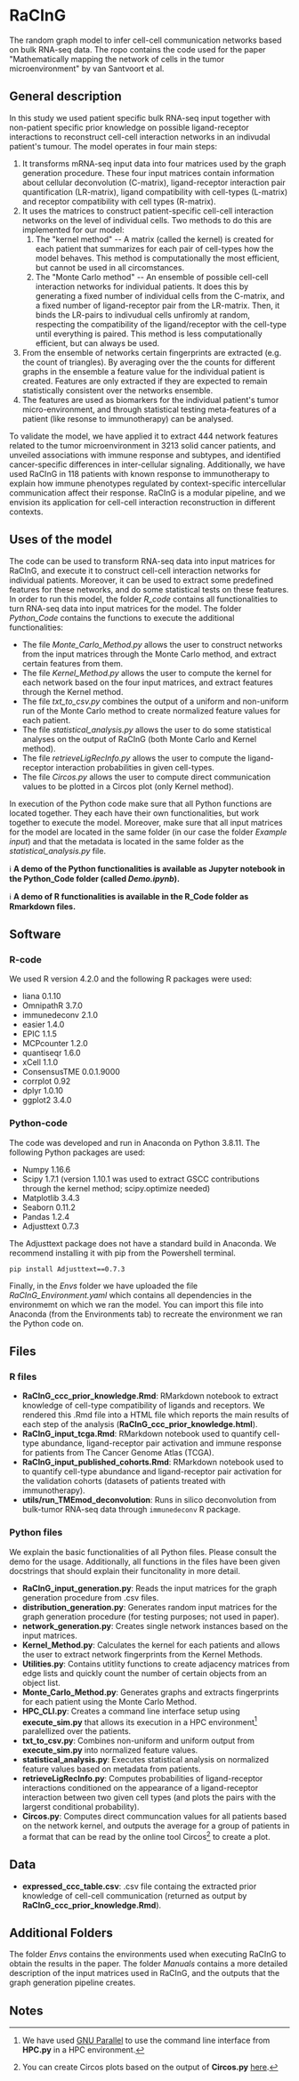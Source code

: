 # RaCInG
The random graph model to infer cell-cell communication networks based on bulk RNA-seq data. The ropo contains the code used for the paper "Mathematically mapping the network of cells in the tumor microenvironment" by van Santvoort et al.

## General description
In this study we used patient specific bulk RNA-seq input together with non-patient specific prior knowledge on possible ligand-receptor interactions to reconstruct cell-cell interaction networks in an indivudal patient's tumour. The model operates in four main steps:
1. It transforms mRNA-seq input data into four matrices used by the graph generation procedure. These four input matrices contain information about cellular deconvolution (C-matrix), ligand-receptor interaction pair quantification (LR-matrix), ligand compatibility with cell-types (L-matrix) and receptor compatibility with cell types (R-matrix).
2. It uses the matrices to construct patient-specific cell-cell interaction networks on the level of individual cells. Two methods to do this are implemented for our model:
    1. The "kernel method" -- A matrix (called the kernel) is created for each patient that summarizes for each pair of cell-types how the model behaves. This method is computationally the most efficient, but cannot be used in all circomstances.
    2. The "Monte Carlo method" -- An ensemble of possible cell-cell interaction networks for individual patients. It does this by generating a fixed number of individual cells from the C-matrix, and a fixed number of ligand-receptor pair from the LR-matrix. Then, it binds the LR-pairs to indivudual cells unfiromly at random, respecting the compatibility of the ligand/receptor with the cell-type until everything is paired. This method is less computationally efficient, but can always be used.
4. From the ensemble of networks certain fingerprints are extracted (e.g. the count of triangles). By averaging over the the counts for different graphs in the ensemble a feature value for the individual patient is created. Features are only extracted if they are expected to remain statistically consistent over the networks ensemble.
5. The features are used as biomarkers for the individual patient's tumor micro-environment, and through statistical testing meta-features of a patient (like resonse to immunotherapy) can be analysed. 

To validate the model, we have applied it to extract 444 network features related to the tumor microenvironment in 3213 solid cancer patients, and unveiled associations with immune response and subtypes, and identified cancer-specific differences in inter-cellular signaling. Additionally, we have used RaCInG in 118 patients with known response to immunotherapy to explain how immune phenotypes regulated by context-specific intercellular communication affect their response. RaCInG is a modular pipeline, and we envision its application for cell-cell interaction reconstruction in different contexts.

## Uses of the model
The code can be used to transform RNA-seq data into input matrices for RaCInG, and execute it to construct cell-cell interaction networks for individual patients. Moreover, it can be used to extract some predefined features for these networks, and do some statistical tests on these features. In order to run this model, the folder *R_code* contains all functionalities to turn RNA-seq data into input matrices for the model. The folder *Python_Code* contains the functions to execute the additional functionalities:
- The file *Monte_Carlo_Method.py* allows the user to construct networks from the input matrices through the Monte Carlo method, and extract certain features from them.
- The file *Kernel_Method.py* allows the user to compute the kernel for each network based on the four input matrices, and extract features through the Kernel method.
- The file *txt_to_csv.py* combines the output of a uniform and non-uniform run of the Monte Carlo method to create normalized feature values for each patient.
- The file *statistical_analysis.py* allows the user to do some statistical analyses on the output of RaCInG (both Monte Carlo and Kernel method).
- The file *retrieveLigRecInfo.py* allows the user to compute the ligand-receptor interaction probabilities in given cell-types.
- The file *Circos.py* allows the user to compute direct communication values to be plotted in a Circos plot (only Kernel method).

In execution of the Python code make sure that all Python functions are located together. They each have their own functionalities, but work together to execute the model. Moreover, make sure that all input matrices for the model are located in the same folder (in our case the folder *Example input*) and that the metadata is located in the same folder as the *statistical_analysis.py* file.

:information_source: **A demo of the Python functionalities is available as Jupyter notebook in the Python_Code folder (called *Demo.ipynb*).**

:information_source: **A demo of R functionalities is available in the R_Code folder as Rmarkdown files.**

## Software
### R-code

We used R version 4.2.0 and the following R packages were used:

- liana 0.1.10
- OmnipathR 3.7.0
- immunedeconv 2.1.0
- easier 1.4.0
- EPIC 1.1.5
- MCPcounter 1.2.0
- quantiseqr 1.6.0
- xCell 1.1.0
- ConsensusTME 0.0.1.9000
- corrplot 0.92
- dplyr 1.0.10
- ggplot2 3.4.0

### Python-code
The code was developed and run in Anaconda on Python 3.8.11. The following Python packages are used:
- Numpy 1.16.6
- Scipy 1.7.1 (version 1.10.1 was used to extract GSCC contributions through the kernel method; scipy.optimize needed)
- Matplotlib 3.4.3
- Seaborn 0.11.2
- Pandas 1.2.4
- Adjusttext 0.7.3

The Adjusttext package does not have a standard build in Anaconda. We recommend installing it with pip from the Powershell terminal.
```
pip install Adjusttext==0.7.3
```

Finally, in the *Envs* folder we have uploaded the file *RaCInG_Environment.yaml* which contains all dependencies in the environmemt on which we ran the model. You can import this file into Anaconda (from the Environments tab) to recreate the environment we ran the Python code on.

## Files
### R files
- **RaCInG_ccc_prior_knowledge.Rmd**: RMarkdown notebook to extract knowledge of cell-type compatibility of ligands and receptors. We rendered this .Rmd file into a HTML file which reports the main results of each step of the analysis (**RaCInG_ccc_prior_knowledge.html**).
- **RaCInG_input_tcga.Rmd**: RMarkdown notebook used to quantify cell-type abundance, ligand-receptor pair activation and immune response for patients from The Cancer Genome Atlas (TCGA).
- **RaCInG_input_published_cohorts.Rmd**: RMarkdown notebook used to to quantify cell-type abundance and ligand-receptor pair activation for the validation cohorts (datasets of patients treated with immunotherapy).
- **utils/run_TMEmod_deconvolution**: Runs in silico deconvolution from bulk-tumor RNA-seq data through `immunedeconv` R package.

### Python files
We explain the basic functionalities of all Python files. Please consult the demo for the usage. Additionally, all functions in the files have been given docstrings that should explain their funcitonality in more detail.
- **RaCInG_input_generation.py**: Reads the input matrices for the graph generation procedure from .csv files.
- **distribution_generation.py**: Generates random input matrices for the graph generation procedure (for testing purposes; not used in paper).
- **network_generation.py**: Creates single network instances based on the input matrices.
- **Kernel_Method.py**: Calculates the kernel for each patients and allows the user to extract network fingerprints from the Kernel Methods.
- **Utilities.py**: Contains utitlity functions to create adjacency matrices from edge lists and quickly count the number of certain objects from an object list.
- **Monte_Carlo_Method.py**: Generates graphs and extracts fingerprints for each patient using the Monte Carlo Method.
- **HPC_CLI.py**: Creates a command line interface setup using **execute_sim.py** that allows its execution in a HPC environment[^GNU] paralellized over the patients.
- **txt_to_csv.py**: Combines non-uniform and uniform output from **execute_sim.py** into normalized feature values.
- **statistical_analysis.py**: Executes statistical analysis on normalized feature values based on metadata from patients.
- **retrieveLigRecInfo.py**: Computes probabilities of ligand-receptor interactions conditioned on the appearance of a ligand-receptor interaction between two given cell types (and plots the pairs with the largerst conditional probability).
- **Circos.py**: Computes direct communcation values for all patients based on the network kernel, and outputs the average for a group of patients in a format that can be read by the online tool Circos[^circosNote] to create a plot.

## Data

- **expressed_ccc_table.csv**: .csv file containg the extracted prior knowledge of cell-cell communication (returned as output by **RaCInG_ccc_prior_knowledge.Rmd**).

## Additional Folders
The folder *Envs* contains the environments used when executing RaCInG to obtain the results in the paper. The folder *Manuals* contains a more detailed description of the input matrices used in RaCInG, and the outputs that the graph generation pipeline creates. 

## Notes
[^circosNote]: You can create Circos plots based on the output of **Circos.py** [here](http://circos.ca/).
[^GNU]: We have used [GNU Parallel](https://www.gnu.org/software/parallel/) to use the command line interface from **HPC.py** in a HPC environment.
